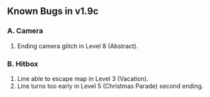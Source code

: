 ## Known Bugs in v1.9c
### A. Camera
1. Ending camera glitch in Level 8 (Abstract).

### B. Hitbox
1. Line able to escape map in Level 3 (Vacation).
2. Line turns too early in Level 5 (Christmas Parade) second ending.